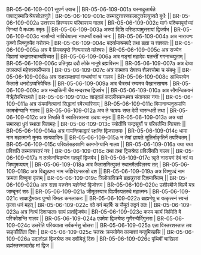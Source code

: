 BR-05-06-109-001  	सुपर्ण उवाच ||
BR-05-06-109-001a	यस्मादुत्तार्यते पापाद्यस्मान्निःश्रेयसोऽश्नुते |
BR-05-06-109-001c	तस्मादुत्तारणफलादुत्तरेत्युच्यते बुधैः ||
BR-05-06-109-002a	उत्तरस्य हिरण्यस्य परिवापस्य गालव |
BR-05-06-109-002c	मार्गः पश्चिमपूर्वाभ्यां दिग्भ्यां वै मध्यमः स्मृतः ||
BR-05-06-109-003a	अस्यां दिशि वरिष्ठायामुत्तरायां द्विजर्षभ |
BR-05-06-109-003c	नासौम्यो नाविधेयात्मा नाधर्म्यो वसते जनः ||
BR-05-06-109-004a	अत्र नारायणः कृष्णो जिष्णुश्चैव नरोत्तमः |
BR-05-06-109-004c	बदर्यामाश्रमपदे तथा ब्रह्मा च शाश्वतः ||
BR-05-06-109-005a	अत्र वै हिमवत्पृष्ठे नित्यमास्ते महेश्वरः |
BR-05-06-109-005c	अत्र राज्येन विप्राणां चन्द्रमाश्चाभ्यषिच्यत ||
BR-05-06-109-006a	अत्र गङ्गां महादेवः पतन्तीं गगनाच्च्युताम् |
BR-05-06-109-006c	प्रतिगृह्य ददौ लोके मानुषे ब्रह्मवित्तम ||
BR-05-06-109-007a	अत्र देव्या तपस्तप्तं महेश्वरपरीप्सया |
BR-05-06-109-007c	अत्र कामश्च रोषश्च शैलश्चोमा च संबभुः ||
BR-05-06-109-008a	अत्र राक्षसयक्षाणां गन्धर्वाणां च गालव |
BR-05-06-109-008c	आधिपत्येन कैलासे धनदोऽप्यभिषेचितः ||
BR-05-06-109-009a	अत्र चैत्ररथं रम्यमत्र वैखानसाश्रमः |
BR-05-06-109-009c	अत्र मन्दाकिनी चैव मन्दरश्च द्विजर्षभ ||
BR-05-06-109-010a	अत्र सौगन्धिकवनं नैर्ॠतैरभिरक्ष्यते |
BR-05-06-109-010c	शाड्वलं कदलीस्कन्धमत्र संतानका नगाः ||
BR-05-06-109-011a	अत्र संयमनित्यानां सिद्धानां स्वैरचारिणाम् |
BR-05-06-109-011c	विमानान्यनुरूपाणि कामभोग्यानि गालव ||
BR-05-06-109-012a	अत्र ते ऋषयः सप्त देवी चारुन्धती तथा |
BR-05-06-109-012c	अत्र तिष्ठति वै स्वातिरत्रास्या उदयः स्मृतः ||
BR-05-06-109-013a	अत्र यज्ञं समारुह्य ध्रुवं स्थाता पितामहः |
BR-05-06-109-013c	ज्योतींषि चन्द्रसूर्यौ च परिवर्तन्ति नित्यशः ||
BR-05-06-109-014a	अत्र गायन्तिकाद्वारं रक्षन्ति द्विजसत्तमाः |
BR-05-06-109-014c	धामा नाम महात्मानो मुनयः सत्यवादिनः ||
BR-05-06-109-015a	न तेषां ज्ञायते सूतिर्नाकृतिर्न तपश्चितम् |
BR-05-06-109-015c	परिवर्तसहस्राणि कामभोग्यानि गालव ||
BR-05-06-109-016a	यथा यथा प्रविशति तस्मात्परतरं नरः |
BR-05-06-109-016c	तथा तथा द्विजश्रेष्ठ प्रविलीयति गालव ||
BR-05-06-109-017a	न तत्केनचिदन्येन गतपूर्वं द्विजर्षभ |
BR-05-06-109-017c	ॠते नारायणं देवं नरं वा जिष्णुमव्ययम् ||
BR-05-06-109-018a	अत्र कैलासमित्युक्तं स्थानमैलविलस्य तत् |
BR-05-06-109-018c	अत्र विद्युत्प्रभा नाम जज्ञिरेऽप्सरसो दश ||
BR-05-06-109-019a	अत्र विष्णुपदं नाम क्रमता विष्णुना कृतम् |
BR-05-06-109-019c	त्रिलोकविक्रमे ब्रह्मन्नुत्तरां दिशमाश्रितम् ||
BR-05-06-109-020a	अत्र राज्ञा मरुत्तेन यज्ञेनेष्टं द्विजोत्तम |
BR-05-06-109-020c	उशीरबीजे विप्रर्षे यत्र जाम्बूनदं सरः ||
BR-05-06-109-021a	जीमूतस्यात्र विप्रर्षेरुपतस्थे महात्मनः |
BR-05-06-109-021c	साक्षाद्धैमवतः पुण्यो विमलः कमलाकरः ||
BR-05-06-109-022a	ब्राह्मणेषु च यत्कृत्स्नं स्वन्तं कृत्वा धनं महत् |
BR-05-06-109-022c	वव्रे वनं महर्षिः स जैमूतं तद्वनं ततः ||
BR-05-06-109-023a	अत्र नित्यं दिशापालाः सायं प्रातर्द्विजर्षभ |
BR-05-06-109-023c	कस्य कार्यं किमिति वै परिक्रोशन्ति गालव ||
BR-05-06-109-024a	एवमेषा द्विजश्रेष्ठ गुणैरन्यैर्दिगुत्तरा |
BR-05-06-109-024c	उत्तरेति परिख्याता सर्वकर्मसु चोत्तरा ||
BR-05-06-109-025a	एता विस्तरशस्तात तव सङ्कीर्तिता दिशः |
BR-05-06-109-025c	चतस्रः क्रमयोगेन कामाशां गन्तुमिच्छसि ||
BR-05-06-109-026a	उद्यतोऽहं द्विजश्रेष्ठ तव दर्शयितुं दिशः |
BR-05-06-109-026c	पृथिवीं चाखिलां ब्रह्मंस्तस्मादारोह मां द्विज ||

